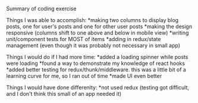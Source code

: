 Summary of coding exercise

Things I was able to accomplish:
*making two columns to display blog posts, one for user's posts and one for other user posts
*making the design responsive (columns shift to one above and below in mobile view)
*writing unit/component tests for MOST of items
*adding in redux/state management (even though it was probably not necessary in small app)

Things I would do if I had more time:
*added a loading spinner while posts were loading
*found a way to demonstrate my knowledge of react hooks
*added better testing for redux/thunk/middleware. this was a little bit of a learning curve for me, so I ran out of time
*made UI even better

Things I would have done differenlty:
*not used redux (testing got difficult, and I don't think this small of an app needed it)
